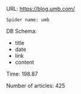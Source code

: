 URL: https://blog.umb.com/

    Spider name: umb

DB Schema:
- title
- date
- link
- content

Time: 198.87

Number of articles: 425
